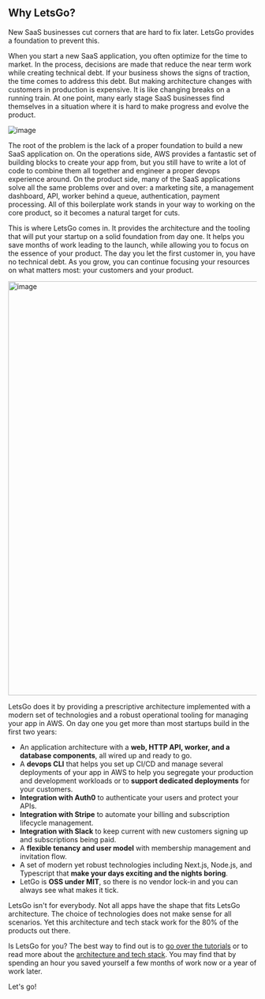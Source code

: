 ## Why LetsGo?

New SaaS businesses cut corners that are hard to fix later. LetsGo provides a foundation to prevent this.

When you start a new SaaS application, you often optimize for the time to market. In the process, decisions are made that reduce the near term work while creating technical debt. If your business shows the signs of traction, the time comes to address this debt. But making architecture changes with customers in production is expensive. It is like changing breaks on a running train. At one point, many early stage SaaS businesses find themselves in a situation where it is hard to make progress and evolve the product.

![image](https://github.com/tjanczuk/letsgo/assets/822369/86a44b85-00da-49a7-b91f-7bc71d4406b1)

The root of the problem is the lack of a proper foundation to build a new SaaS application on. On the operations side, AWS provides a fantastic set of building blocks to create your app from, but you still have to write a lot of code to combine them all together and engineer a proper devops experience around. On the product side, many of the SaaS applications solve all the same problems over and over: a marketing site, a management dashboard, API, worker behind a queue, authentication, payment processing. All of this boilerplate work stands in your way to working on the core product, so it becomes a natural target for cuts.

This is where LetsGo comes in. It provides the architecture and the tooling that will put your startup on a solid foundation from day one. It helps you save months of work leading to the launch, while allowing you to focus on the essence of your product. The day you let the first customer in, you have no technical debt. As you grow, you can continue focusing your resources on what matters most: your customers and your product.

<img width="837" alt="image" src="https://github.com/tjanczuk/letsgo/assets/822369/f7fe2317-d7de-4698-b093-416a52a1a145">

LetsGo does it by providing a prescriptive architecture implemented with a modern set of technologies and a robust operational tooling for managing your app in AWS. On day one you get more than most startups build in the first two years:

- An application architecture with a **web, HTTP API, worker, and a database components**, all wired up and ready to go.
- A **devops CLI** that helps you set up CI/CD and manage several deployments of your app in AWS to help you segregate your production and development workloads or to **support dedicated deployments** for your customers.
- **Integration with Auth0** to authenticate your users and protect your APIs.
- **Integration with Stripe** to automate your billing and subscription lifecycle management.
- **Integration with Slack** to keep current with new customers signing up and subscriptions being paid.
- A **flexible tenancy and user model** with membership management and invitation flow.
- A set of modern yet robust technologies including Next.js, Node.js, and Typescript that **make your days exciting and the nights boring**.
- LetGo is **OSS under MIT**, so there is no vendor lock-in and you can always see what makes it tick.

LetsGo isn't for everybody. Not all apps have the shape that fits LetsGo architecture. The choice of technologies does not make sense for all scenarios. Yet this architecture and tech stack work for the 80% of the products out there.

Is LetsGo for you? The best way to find out is to [go over the tutorials](../README.md#tutorials) or to read more about the [architecture and tech stack](./architecture-and-technology-choices.md). You may find that by spending an hour you saved yourself a few months of work now or a year of work later.

Let's go!
